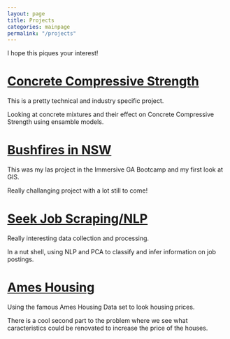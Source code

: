 ```yaml
---
layout: page
title: Projects
categories: mainpage
permalink: "/projects"
---
```


I hope this piques your interest!

# [Concrete Compressive Strength](/_posts/2020-06-19-Concrete.markdown)
This is a pretty technical and industry specific project.

Looking at concrete mixtures and their effect on Concrete Compressive Strength using ensamble models.


# [Bushfires in NSW](/_posts/2020-06-19-Bushfires.markdown)
This was my las project in the Immersive GA Bootcamp and my first look at GIS.

Really challanging project with a lot still to come!


# [Seek Job Scraping/NLP](/_posts/2020-06-19-Seek_jobs.markdown)
Really interesting data collection and processing.

In a nut shell, using NLP and PCA to classify and infer information on job postings.


# [Ames Housing](/_posts/2020-06-19-Housing.markdown)
Using the famous Ames Housing Data set to look housing prices.

There is a cool second part to the problem where we see what caracteristics could be renovated to increase the price of the houses.

